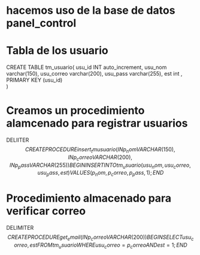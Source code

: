 # hacemos uso de la base de datos panel_control
# Tabla de los usuario
CREATE TABLE tm_usuario(
	usu_id INT auto_increment,
	usu_nom varchar(150),
	usu_correo varchar(200),
	usu_pass varchar(255),
	est int ,
	PRIMARY KEY (usu_id)	
)

# Creamos un procedimiento alamcenado para registrar usuarios
DELIITER $$
CREATE PROCEDURE insert_tmusuario(
	IN p_nom VARCHAR(150),
	IN p_correo VARCHAR(200),
	IN p_pass VARCHAR(255)
)
BEGIN
	INSERT INTO tm_usuario(usu_nom, usu_correo, usu_pass, est) VALUES (p_nom, p_correo, p_pass, 1);
END$$

# Procedimiento almacenado para verificar correo
DELIMITER $$
CREATE PROCEDURE get_email(
    IN p_correo VARCHAR(200)
)
BEGIN
	SELECT usu_correo, est FROM tm_usuario WHERE usu_correo=p_correo AND est=1;
END$$